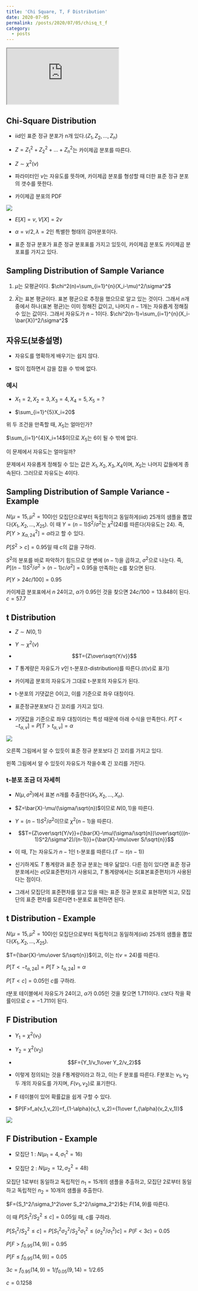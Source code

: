 ```yaml
---
title: 'Chi Square, T, F Distribution'
date: 2020-07-05
permalink: /posts/2020/07/05/chisq_t_f
category:
  - posts
---
```


<iframe src="https://www.youtube.com/embed/DyBxYsCow9k"> </iframe>

## Chi-Square Distribution
- iid인 표준 정규 분포가 n개 있다.($Z_1, Z_2, ..., Z_n$)

- $Z=Z_1^2+ Z_2^2+ ...+ Z_n^2$는 카이제곱 분포를 따른다.

- $Z\sim \chi^2(v)$

- 파라미터인 $v$는 자유도를 뜻하며, 카이제곱 분포를 형성할 때 더한 표준 정규 분포의 갯수를 뜻한다.

- 카이제곱 분포의 PDF

![](https://user-images.githubusercontent.com/26649034/86525674-3e395180-bec5-11ea-9a1c-78a13c8d4c3a.png)

- $E[X]=v,\;V[X]=2v$

- $\alpha=v/2, \lambda=2$인 특별한 형태의 감마분포이다.

- 표준 정규 분포가 표준 정규 분포표를 가지고 있듯이, 카이제곱 분포도 카이제곱 분포표를 가지고 있다.

## Sampling Distribution of Sample Variance
1. $\mu$는 모평균이다. 
$\chi^2(n)=\sum_{i=1}^{n}(X_i-\mu)^2/\sigma^2$  

3. $\bar{X}$는 표본 평균이다. 표본 평균으로 추정을 했으므로 알고 있는 것이다. 그래서 $n$개 중에서 하나(표본 평균)는 이미 정해진 값이고, 나머지 $n-1$개는 자유롭게 정해질 수 있는 값이다. 그래서 자유도가 $n-1$이다.
$\chi^2(n-1)=\sum_{i=1}^{n}(X_i-\bar{X})^2/\sigma^2$

## 자유도(보충설명)
- 자유도를 명확하게 배우기는 쉽지 않다.

- 많이 접하면서 감을 잡을 수 밖에 없다.

### 예시  
- $X_1=2, X_2=3, X_3=4, X_4=5, X_5=?$

- $\sum_{i=1}^{5}X_i=20$

위 두 조건을 만족할 때, $X_5$는 얼마인가?

$\sum_{i=1}^{4}X_i=14$이므로 $X_5$는 6이 될 수 밖에 없다.

이 문제에서 자유도는 얼마일까?

문제에서 자유롭게 정해질 수 있는 값은 $X_1, X_2, X_3, X_4$이며, $X_5$는 나머지 값들에게 종속된다. 그러므로 자유도는 4이다.

## Sampling Distribution of Sample Variance - Example
$N(\mu=15,\mu^2=100)$인 모집단으로부터 독립적이고 동일하게(iid) 25개의 샘플을 뽑았다($X_1, X_2, ..., X_{25}$). 이 때 $Y=(n-1)S^2/\sigma^2$는 $\chi^2(24)$를 따른다(자유도는 24). 즉, $P[Y>\chi^2_{\alpha,24}]=\alpha$라고 할 수 있다.

$P[S^2>c]=0.95$일 때 c의 값을 구하라.

$S^2$의 분포를 바로 파악하기 힘드므로 양 변에 $(n-1)$을 곱하고, $\sigma^2$으로 나눈다. 즉, $P[(n-1)S^2/\sigma^2>(n-1)c/\sigma^2]=0.95$을 만족하는 c를 찾으면 된다. 

$P[Y>24c/100]=0.95$  

카이제곱 분포표에서 $n$ 24이고, $\alpha$가 0.95인 것을 찾으면 $24c/100=13.848$이 된다. $c=57.7$

## t Distribution
- $Z\sim N(0,1)$  

- $Y\sim \chi^2(v)$  

- $$T={Z\over\sqrt{Y/v}}$$

- $T$ 통계량은 자유도가 $v$인 t-분포(t-distribution)를 따른다.($t(v)$로 표기)

- 카이제곱 분포의 자유도가 그대로 t-분포의 자유도가 된다.

- t-분포의 기댓값은 0이고, 이를 기준으로 좌우 대칭이다.

- 표준정규분포보다 긴 꼬리를 가지고 있다.

- 기댓값을 기준으로 좌우 대칭이라는 특성 때문에 아래 수식을 만족한다.
$P[T<-t_{\alpha, v}]=P[T>t_{\alpha, v}]=\alpha$  

![](https://user-images.githubusercontent.com/26649034/86525673-3d082480-bec5-11ea-8154-a9d041a0a4df.png)

오른쪽 그림에서 알 수 있듯이 표준 정규 분포보다 긴 꼬리를 가지고 있다.

왼쪽 그림에서 알 수 있듯이 자유도가 작을수록 긴 꼬리를 가진다.

### t-분포 조금 더 자세히
- $N(\mu,\sigma^2)$에서 표본 $n$개를 추출한다($X_1, X_2, ..., X_n$).

- $Z=\bar{X}-\mu/(\sigma/\sqrt{n})$이므로 $N(0,1)$을 따른다.

- $Y=(n-1)S^2/\sigma^2$이므로 $\chi^2(n-1)$을 따른다.

- $$T={Z\over\sqrt{Y/v}}={\bar{X}-\mu/(\sigma/\sqrt{n})\over\sqrt{((n-1)S^2/\sigma^2)/(n-1)}}={\bar{X}-\mu\over S/\sqrt{n}}$$

- 이 때, $T$는 자유도가 $n-1$인 t-분포를 따른다.($T\sim t(n-1)$)

- 신기하게도 $T$ 통계량과 표준 정규 분포는 매우 닮았다. 다른 점이 있다면 표준 정규 분포에서는 $\sigma$(모표준편차)가 사용되고, $T$ 통계량에서는 $S$(표본표준편차)가 사용된다는 점이다.

- 그래서 모집단의 표준편차를 알고 있을 때는 표준 정규 분포로 표현하면 되고, 모집단의 표준 편차를 모른다면 t-분포로 표현하면 된다.

## t Distribution - Example
$N(\mu=15,\mu^2=100)$인 모집단으로부터 독립적이고 동일하게(iid) 25개의 샘플을 뽑았다($X_1, X_2, ..., X_{25}$).

$T={\bar{X}-\mu\over S/\sqrt{n}}$이고, 이는 $t(v=24)$를 따른다.

$P[T<-t_{\alpha, 24}]=P[T>t_{\alpha, 24}]=\alpha$

$P[T < c]=0.05$인 $c$를 구하라.

$t$분포 테이블에서 자유도가 24이고, $\alpha$가 0.05인 것을 찾으면 1.711이다. $c$보다 작을 확률이므로 $c=-1.711$이 된다.

## F Distribution
- $Y_1=\chi^2(v_1)$  

- $Y_2=\chi^2(v_2)$  

- $$F={Y_1/v_1\over Y_2/v_2}$$

- 이렇게 정의되는 것을 F통계량이라고 하고, 이는 F 분포를 따른다. F분포는 $v_1, v_2$ 두 개의 자유도를 가지며, $F(v_1, v_2)$로 표기한다.

- F 테이블이 있어 확률값을 쉽게 구할 수 있다.

- $P[F>f_a(v_1,v_2)]=f_{1-\alpha}(v_1, v_2)={1\over f_{\alpha}(v_2,v_1)}$  

![](https://user-images.githubusercontent.com/26649034/86525671-39749d80-bec5-11ea-9663-a8bc3cacb227.png)

## F Distribution - Example
- 모집단 1 : $N(\mu_1=4,\sigma_1^2=16)$  

- 모집단 2 : $N(\mu_2=12,\sigma_2^2=48)$  

모집단 1로부터 동일하고 독립적인 $n_1=15$개의 샘플을 추출하고, 모집단 2로부터 동일하고 독립적인 $n_2=10$개의 샘플을 추출한다.

$F={S_1^2/\sigma_1^2\over S_2^2/\sigma_2^2}$는 $F(14,9)$를 따른다.

이 때 $P[S_1^2/S_2^2\le c]=0.05$일 때, c를 구하라.

$P[S_1^2/S_2^2\le c]=P[S_1^2\sigma_2^2/S_2^2\sigma_1^2\le (\sigma_2^2/\sigma_1^2)c]=P(F<3c)=0.05$  

$P[F>f_{0.95}(14,9)]=0.95$  

$P[F\le f_{0.95}(14,9)]=0.05$  

$3c=f_{0.95}(14,9)=1/f_{0.05}(9,14)=1/2.65$  

$c=0.1258$  